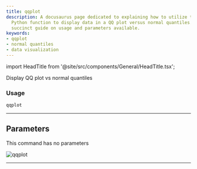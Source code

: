 ```yaml
---
title: qqplot
description: A docusaurus page dedicated to explaining how to utilize the 'qqplot'
  Python function to display data in a QQ plot versus normal quantiles. Provides a
  succinct guide on usage and parameters available.
keywords:
- qqplot
- normal quantiles
- data visualization
---
```


import HeadTitle from '@site/src/components/General/HeadTitle.tsx';

<HeadTitle title="crypto/qa/qqplot - Reference | OpenBB Terminal Docs" />

Display QQ plot vs normal quantiles

### Usage

```python
qqplot
```

---

## Parameters

This command has no parameters


![qqplot](https://user-images.githubusercontent.com/46355364/154307858-acd1a7d0-bb40-4639-a69c-c316749a90ab.png)

---
